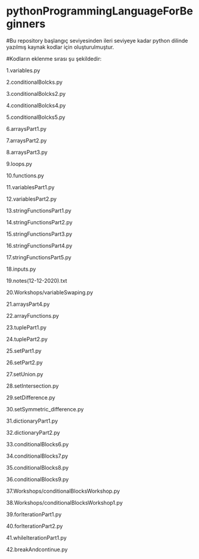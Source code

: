 # pythonProgrammingLanguageForBeginners
#Bu repository başlangıç seviyesinden ileri seviyeye kadar python dilinde yazılmış kaynak kodlar için oluşturulmuştur.

#Kodların eklenme sırası şu şekildedir:

1.variables.py

2.conditionalBolcks.py

3.conditionalBolcks2.py

4.conditionalBolcks4.py

5.conditionalBolcks5.py

6.arraysPart1.py

7.arraysPart2.py

8.arraysPart3.py

9.loops.py

10.functions.py

11.variablesPart1.py

12.variablesPart2.py

13.stringFunctionsPart1.py

14.stringFunctionsPart2.py

15.stringFunctionsPart3.py

16.stringFunctionsPart4.py

17.stringFunctionsPart5.py

18.inputs.py  

19.notes(12-12-2020).txt

20.Workshops/variableSwaping.py

21.arraysPart4.py

22.arrayFunctions.py

23.tuplePart1.py

24.tuplePart2.py

25.setPart1.py

26.setPart2.py

27.setUnion.py

28.setIntersection.py

29.setDifference.py

30.setSymmetric_difference.py

31.dictionaryPart1.py

32.dictionaryPart2.py

33.conditionalBlocks6.py

34.conditionalBlocks7.py

35.conditionalBlocks8.py

36.conditionalBlocks9.py

37.Workshops/conditionalBlocksWorkshop.py

38.Workshops/conditionalBlocksWorkshop1.py

39.forIterationPart1.py

40.forIterationPart2.py

41.whileIterationPart1.py

42.breakAndcontinue.py

